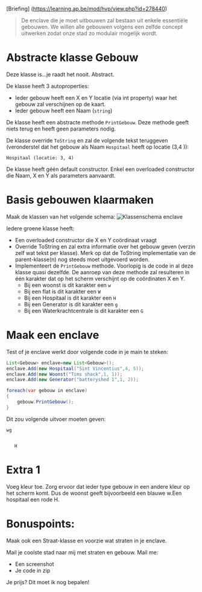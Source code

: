 [Briefing] (https://learning.ap.be/mod/hvp/view.php?id=278440)

> De enclave die je moet uitbouwen zal bestaan uit enkele essentiële gebouwen. We willen alle gebouwen volgens een zelfde concept uitwerken zodat onze stad zo modulair mogelijk wordt. 

# Abstracte klasse Gebouw

Deze klasse is...je raadt het nooit. Abstract.

De klasse heeft 3 autoproperties:
* Ieder gebouw heeft een X en Y locatie (via int property) waar het gebouw zal verschijnen op de kaart.
* Ieder gebouw heeft een Naam (``string``)

De klasse heeft een abstracte methode ``PrintGebouw``. Deze methode geeft niets terug en heeft geen parameters nodig.

De klasse override ``ToString`` en zal de volgende tekst teruggeven (veronderstel dat het gebouw als Naam ``Hospitaal`` heeft op locatie (3,4 )):


```text
Hospitaal (locatie: 3, 4)
```

De klasse heeft géén default constructor. Enkel een overloaded constructor die Naam, X en Y als parameters aanvaardt.

# Basis gebouwen klaarmaken


Maak de klassen van het volgende schema:
![Klassenschema enclave](../assets/7_overerving/corklassen.png)

Iedere groene klasse heeft:
* Een overloaded constructor die X en Y coördinaat vraagt
* Override ToString en zal extra informatie over het gebouw geven (verzin zelf wat tekst per klasse). Merk op dat de ToString implementatie van de parent-klasse(n) nog steeds moet uitgevoerd worden.
* Implementeert de ``PrintGebouw`` methode. Voorlopig is de code in al deze klasse quasi dezelfde. De aanroep van deze methode zal resulteren in één karakter dat op het scherm verschijnt op de coördinaten X en Y.
  * Bij een woonst is dit karakter een ``w``
  * Bij een flat is dit karakter een ``W``
  * Bij een Hospitaal is dit karakter een ``H``
  * Bij een Generator is dit karakter een ``g``
  * Bij een Waterkrachtcentrale is dit karakter een ``G``

# Maak een enclave

Test of je enclave werkt door volgende code in je main te steken:
```java
List<Gebouw> enclave=new List<Gebouw>();
enclave.Add(new Hospitaal("Sint Vincentius",4, 5));
enclave.Add(new Woonst("Tims shack",1, 1));
enclave.Add(new Generator("batteryshed 1",1, 2));

foreach(var gebouw in enclave)
{
    gebouw.PrintGebouw();
}
```

Dit zou volgende uitvoer moeten geven:

```
wg


   H
```

# Extra 1
Voeg kleur toe. Zorg ervoor dat ieder type gebouw in een andere kleur op het scherm komt. Dus de woonst geeft bijvoorbeeld een blauwe w.Een hospitaal een rode H.

# Bonuspoints:
Maak ook een Straat-klasse en voorzie wat straten in je enclave. 

Mail je coolste stad naar mij met straten en gebouw. Mail me:
* Een screenshot
* Je code in zip

Je prijs? Dit moet ik nog bepalen!